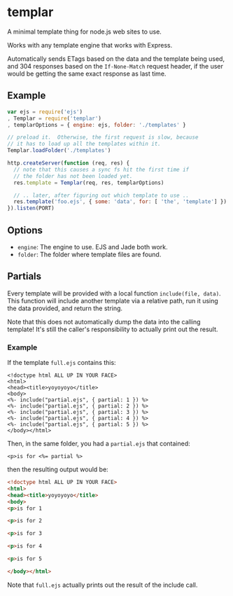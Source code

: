 # templar

A minimal template thing for node.js web sites to use.

Works with any template engine that works with Express.

Automatically sends ETags based on the data and the template being used,
and 304 responses based on the `If-None-Match` request header, if the
user would be getting the same exact response as last time.

## Example

```javascript
var ejs = require('ejs')
, Templar = require('templar')
, templarOptions = { engine: ejs, folder: './templates' }

// preload it.  Otherwise, the first request is slow, because
// it has to load up all the templates within it.
Templar.loadFolder('./templates')

http.createServer(function (req, res) {
  // note that this causes a sync fs hit the first time if
  // the folder has not been loaded yet.
  res.template = Templar(req, res, templarOptions)

  // .. later, after figuring out which template to use ..
  res.template('foo.ejs', { some: 'data', for: [ 'the', 'template'] })
}).listen(PORT)
```

## Options

* `engine`: The engine to use.  EJS and Jade both work.
* `folder`: The folder where template files are found.

## Partials

Every template will be provided with a local function
`include(file, data)`.  This function will include another template via
a relative path, run it using the data provided, and return the string.

Note that this does not automatically dump the data into the calling
template!  It's still the caller's responsibility to actually print out
the result.

### Example

If the template `full.ejs` contains this:

```ejs
<!doctype html ALL UP IN YOUR FACE>
<html>
<head><title>yoyoyoyo</title>
<body>
<%- include("partial.ejs", { partial: 1 }) %>
<%- include("partial.ejs", { partial: 2 }) %>
<%- include("partial.ejs", { partial: 3 }) %>
<%- include("partial.ejs", { partial: 4 }) %>
<%- include("partial.ejs", { partial: 5 }) %>
</body></html>
```

Then, in the same folder, you had a `partial.ejs` that contained:

```ejs
<p>is for <%= partial %>
```

then the resulting output would be:

```html
<!doctype html ALL UP IN YOUR FACE>
<html>
<head><title>yoyoyoyo</title>
<body>
<p>is for 1

<p>is for 2

<p>is for 3

<p>is for 4

<p>is for 5

</body></html>
```

Note that `full.ejs` actually prints out the result of the include call.

